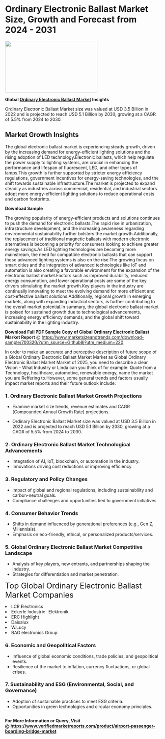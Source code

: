 <H1>Ordinary Electronic Ballast Market Size, Growth and Forecast from 2024 - 2031</H1><img class="aligncenter size-medium wp-image-584254" src="https://thirdeyenews.in/wp-content/uploads/2024/09/Global-Market-Research-300x168.jpeg" alt="" width="300" height="168" /><p><strong>Global&nbsp;<a href="https://www.marketsizeandtrends.com/download-sample/700320/?utm_source=Github8j?utm_medium=220">Ordinary Electronic Ballast Market</a> Insights</strong></p><p>Ordinary Electronic Ballast Market size was valued at USD 3.5 Billion in 2022 and is projected to reach USD 5.1 Billion by 2030, growing at a CAGR of 5.5% from 2024 to 2030.</p><p><h2>Market Growth Insights</h2> <p>The global electronic ballast market is experiencing steady growth, driven by the increasing demand for energy-efficient lighting solutions and the rising adoption of LED technology.Electronic ballasts, which help regulate the power supply to lighting systems, are crucial in enhancing the performance and lifespan of fluorescent, LED, and other types of lamps.This growth is further supported by stricter energy efficiency regulations, government incentives for energy-saving technologies, and the shift towards sustainable infrastructure.The market is projected to expand steadily as industries across commercial, residential, and industrial sectors adopt more energy-efficient lighting solutions to reduce operational costs and carbon footprints.</p> <p><strong>Download Sample</strong></p> <p>The growing popularity of energy-efficient products and solutions continues to push the demand for electronic ballasts.The rapid rise in urbanization, infrastructure development, and the increasing awareness regarding environmental sustainability further bolsters the market growth.Additionally, the replacement of traditional magnetic ballasts with modern electronic alternatives is becoming a priority for consumers looking to achieve greater energy savings.As LED lighting technologies are becoming more mainstream, the need for compatible electronic ballasts that can support these advanced lighting systems is also on the rise.The growing focus on smart cities and the integration of advanced technologies like IoT and automation is also creating a favorable environment for the expansion of the electronic ballast market.Factors such as improved durability, reduced energy consumption, and lower operational costs are some of the key drivers stimulating the market growth.Key players in the industry are continually innovating to meet the evolving demand for more efficient and cost-effective ballast solutions.Additionally, regional growth in emerging markets, along with expanding industrial sectors, is further contributing to the overall market potential.In summary, the global electronic ballast market is poised for sustained growth due to technological advancements, increasing energy efficiency demands, and the global shift toward sustainability in the lighting industry.</p> <p><span class=""><strong>Download Full PDF Sample Copy of Global Ordinary Electronic Ballast Market Report</strong> @ <a href="https://www.marketsizeandtrends.com/download-sample/700320/?utm_source=Github8j?utm_medium=220" target="_blank">https://www.marketsizeandtrends.com/download-sample/700320/?utm_source=Github8j?utm_medium=220</a></span></p><p>In order to make an accurate and perceptive description of future scope of a Global&nbsp;Ordinary Electronic Ballast Market Market as Global&nbsp;Ordinary Electronic Ballast Market Market of 2025, you need to describe a clear Vision &ndash; What Industry or Linda can you think of for example: Quote from a Technology, healthcare, automotive, renewable energy, name the market you are Reffering to.However, some general trends and factors usually impact market reports and their future outlook include:</p><h3>1.&nbsp;<strong>Ordinary Electronic Ballast Market Growth Projections</strong></h3><ul><li>Examine market size trends, revenue estimates and CAGR (Compounded Annual Growth Rate) projections.</li><li><p>Ordinary Electronic Ballast Market size was valued at USD 3.5 Billion in 2022 and is projected to reach USD 5.1 Billion by 2030, growing at a CAGR of 5.5% from 2024 to 2030.</p></li></ul><h3>2.&nbsp;<strong>Ordinary Electronic Ballast Market Technological Advancements</strong></h3><ul><li>Integration of AI, IoT, blockchain, or automation in the industry.</li><li>Innovations driving cost reductions or improving efficiency.</li></ul><h3>3.&nbsp;<strong>Regulatory and Policy Changes</strong></h3><ul><li>Impact of global and regional regulations, including sustainability and carbon-neutral goals.</li><li>Compliance challenges and opportunities tied to government initiatives.</li></ul><h3>4.&nbsp;<strong>Consumer Behavior Trends</strong></h3><ul><li>Shifts in demand influenced by generational preferences (e.g., Gen Z, Millennials).</li><li>Emphasis on eco-friendly, ethical, or personalized products/services.</li></ul><h3>5.&nbsp;<strong>Global Ordinary Electronic Ballast Market Competitive Landscape</strong></h3><ul><li>Analysis of key players, new entrants, and partnerships shaping the industry.</li><li>Strategies for differentiation and market penetration.</li></ul><p data-pm-slice="1 1 []"><span style="color: inherit; font-family: inherit; font-size: 25px;">Top Global Ordinary Electronic Ballast Market Companies</span></p><div class="" data-test-id=""><p><li>LCR Electronics</li><li> Eckerle Industrie- Elektronik</li><li> ERC Highlight</li><li> Daisalux</li><li> W.Lucy</li><li> BAG electronics Group</li></p></div><h3>6.&nbsp;<strong>Economic and Geopolitical Factors</strong></h3><ul><li>Influence of global economic conditions, trade policies, and geopolitical events.</li><li>Resilience of the market to inflation, currency fluctuations, or global crises.</li></ul><h3>7.&nbsp;<strong>Sustainability and ESG (Environmental, Social, and Governance)</strong></h3><ul><li>Adoption of sustainable practices to meet ESG criteria.</li><li>Opportunities in green technologies and circular economy principles.</li></ul><h2><strong style="font-size: 14px;">For More Information or Query, Visit @&nbsp;</strong><a style="background-color: #ffffff; font-size: 14px;" href="https://www.marketsizeandtrends.com/report/ordinary-electronic-ballast-market/" target="_blank">https://www.verifiedmarketreports.com/product/airport-passenger-boarding-bridge-market</a></h2>